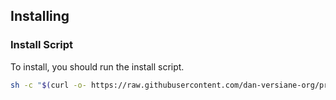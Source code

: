 ## Installing

### Install Script

To install, you should run the install script.

```sh
sh -c "$(curl -o- https://raw.githubusercontent.com/dan-versiane-org/projects-development-manager/main/tools/install.sh)"
```
